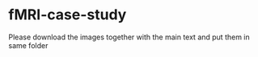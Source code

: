 # fMRI-case-study
Please download the images together with the main text and put them in same folder
